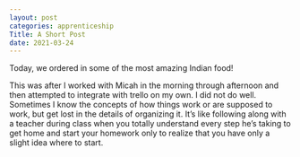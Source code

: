 ```yaml
---
layout: post 
categories: apprenticeship
Title: A Short Post
date: 2021-03-24
---
```


Today, we ordered in some of the most amazing Indian food!

This was after I worked with Micah in the morning through afternoon and then attempted to integrate with trello on my own.  I did not do well.  Sometimes I know the concepts of how things work or are supposed to work, but get lost in the details of organizing it.  It’s like following along with a teacher during class when you totally understand every step he’s taking to get home and start your homework only to realize that you have only a slight idea where to start.


